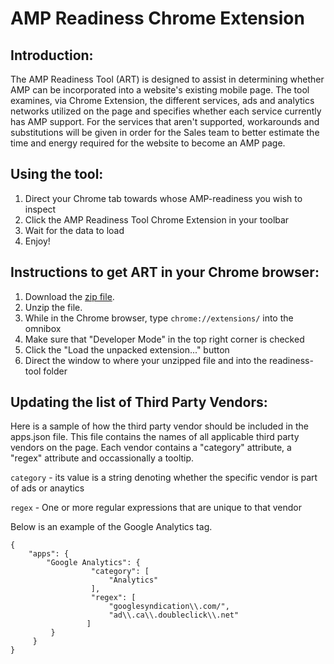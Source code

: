 
# AMP Readiness Chrome Extension

## Introduction: 
The AMP Readiness Tool (ART) is designed to assist in determining whether AMP can be incorporated into a website's existing mobile page. The tool examines, via Chrome Extension, the different services, ads and analytics networks utilized on the page and specifies whether each service currently has AMP support. For the services that aren't supported, workarounds and substitutions will be given in order for the Sales team to better estimate the time and energy required for the website to become an AMP page.

## Using the tool: 
1. Direct your Chrome tab towards whose AMP-readiness you wish to inspect
2. Click the AMP Readiness Tool Chrome Extension in your toolbar
3. Wait for the data to load
4. Enjoy!

## Instructions to get ART in your Chrome browser:
1. Download the [zip file](https://github.com/ampproject/ampbench/archive/master.zip). 
2. Unzip the file.
3. While in the Chrome browser, type `chrome://extensions/` into the omnibox
4. Make sure that "Developer Mode" in the top right corner is checked
5. Click the "Load the unpacked extension..." button 
6. Direct the window to where your unzipped file and into the readiness-tool folder

## Updating the list of Third Party Vendors:

Here is a sample of how the third party vendor should be included in the apps.json file. This file contains the names of all applicable third party vendors on the page. Each vendor contains a "category" attribute, a "regex" attribute and occassionally a tooltip.

`category` - its value is a string denoting whether the specific vendor is part of ads or anaytics

`regex` - One or more regular expressions that are unique to that vendor

Below is an example of the Google Analytics tag.

```
{
    "apps": {
        "Google Analytics": {
                  "category": [
				      "Analytics"
			      ],
                  "regex": [
				      "googlesyndication\\.com/",
				      "ad\\.ca\\.doubleclick\\.net"
			     ]
         }
     }
}
```
